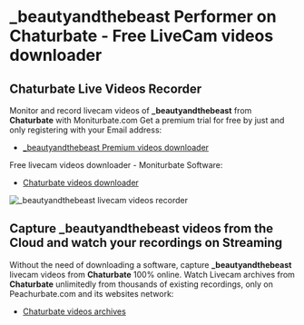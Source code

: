 # _beautyandthebeast Performer on Chaturbate - Free LiveCam videos downloader

## Chaturbate Live Videos Recorder

Monitor and record livecam videos of **_beautyandthebeast** from **Chaturbate** with Moniturbate.com
Get a premium trial for free by just and only registering with your Email address:
* [_beautyandthebeast Premium videos downloader](https://moniturbate.com/request-demo-licence-key.html)

Free livecam videos downloader - Moniturbate Software:
* [Chaturbate videos downloader](https://moniturbate.com/moniturbate-download-software.html)

![_beautyandthebeast livecam videos recorder](https://peachurnet.com/templates/moniturbate-software.png)


## Capture _beautyandthebeast videos from the Cloud and watch your recordings on Streaming

Without the need of downloading a software, capture **_beautyandthebeast** livecam videos from **Chaturbate** 100% online.
Watch Livecam archives from **Chaturbate** unlimitedly from thousands of existing recordings, only on Peachurbate.com and its websites network:
* [Chaturbate videos archives](https://peachurnet.com/)